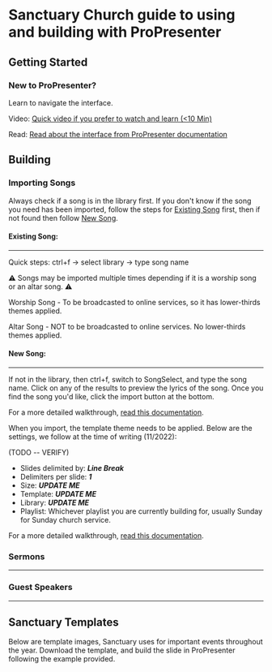# Sanctuary Church guide to using and building with ProPresenter 

## Getting Started
 ### New to ProPresenter?
 Learn to navigate the interface.
   
   Video:
     [Quick video if you prefer to watch and learn (<10 Min)](https://www.youtube.com/watch?v=s8ILR4lAJYA)
     
   Read: 
     [Read about the interface from ProPresenter documentation](https://learn.renewedvision.com/propresenter/interface)
     
## Building
 ### Importing Songs
 Always check if a song is in the library first. 
 If you don't know if the song you need has been imported, follow the steps for [Existing Song](/README.md#existing-song) first, then if not found then follow [New Song](/README.md#new-song).
 #### Existing Song:
 ---
 Quick steps: ctrl+f -> select library -> type song name
 
 :warning: Songs may be imported multiple times depending if it is a worship song or an altar song. :warning:
 
 Worship Song - To be broadcasted to online services, so it has lower-thirds themes applied. 
 
 Altar Song - NOT to be broadcasted to online services. No lower-thirds themes applied.
 
 #### New Song:
 ---
 If not in the library, then ctrl+f, switch to SongSelect, and type the song name. Click on any of the results to preview the lyrics of the song. Once you find the song you'd like, click the import button at the bottom. 
 
 For a more detailed walkthrough, [read this documentation](https://learn.renewedvision.com/propresenter/working-with-files#import-songselect).
 
 When you import, the template theme needs to be applied.
 Below are the settings, we follow at the time of writing (11/2022):
 
 (TODO -- VERIFY)
 
 - Slides delimited by: **_Line Break_**
 - Delimiters per slide: **_1_** 
 - Size: **_UPDATE ME_**
 - Template: **_UPDATE ME_**
 - Library: **_UPDATE ME_**
 - Playlist: Whichever playlist you are currently building for, usually Sunday for Sunday church service.
 
 For a more detailed walkthrough, [read this documentation](https://learn.renewedvision.com/propresenter/working-with-files#import-file).
 ### Sermons
 ---
 ### Guest Speakers
 ---

## Sanctuary Templates
 Below are template images, Sanctuary uses for important events throughout the year. Download the template, and build the slide in ProPresenter following the example provided. 
